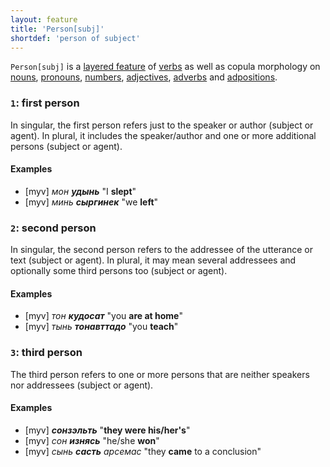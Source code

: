 ```yaml
---
layout: feature
title: 'Person[subj]'
shortdef: 'person of subject'
---
```


`Person[subj]` is a 
[layered feature](/docs/u/overview/feat-layers.html) of
[verbs](VERB) as well as copula morphology on
[nouns](myv-pos/NOUN), [pronouns](myv-pos/PRON),
[numbers](myv-pos/NUM), [adjectives](myv-pos/ADJ),
[adverbs](myv-pos/ADV) and [adpositions](myv-pos/ADP).

### `1`: first person

In singular, the first person refers just to the speaker or author (subject or agent).
In plural, it includes the speaker/author and one or more additional
persons (subject or agent).

#### Examples

* [myv] _мон <b>удынь</b>_ "I <b>slept</b>"
* [myv] _минь <b>сыргинек</b>_ "we <b>left</b>"

### `2`: second person

In singular, the second person refers to the addressee of the utterance
or text (subject or agent). In plural, it may mean several addressees and optionally some third persons too  (subject or agent).

#### Examples

* [myv] _тон <b>кудосат</b>_ "you <b>are at home</b>"
* [myv] _тынь <b>тонавттадо</b>_ "you <b>teach</b>"

### `3`: third person

The third person refers to one or more persons that are neither speakers
nor addressees (subject or agent).

#### Examples

* [myv] _<b>сонзэльть</b>_ "<b>they were his/her's</b>"
* [myv] _сон <b>изнясь</b>_ "he/she <b>won</b>"
* [myv] _сынь <b>састь</b> арсемас_ "they <b>came</b> to a conclusion"

